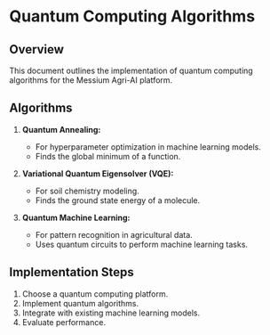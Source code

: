 # Quantum Computing Algorithms

## Overview

This document outlines the implementation of quantum computing algorithms for the Messium Agri-AI platform.

## Algorithms

1.  **Quantum Annealing:**
    *   For hyperparameter optimization in machine learning models.
    *   Finds the global minimum of a function.

2.  **Variational Quantum Eigensolver (VQE):**
    *   For soil chemistry modeling.
    *   Finds the ground state energy of a molecule.

3.  **Quantum Machine Learning:**
    *   For pattern recognition in agricultural data.
    *   Uses quantum circuits to perform machine learning tasks.

## Implementation Steps

1.  Choose a quantum computing platform.
2.  Implement quantum algorithms.
3.  Integrate with existing machine learning models.
4.  Evaluate performance.
